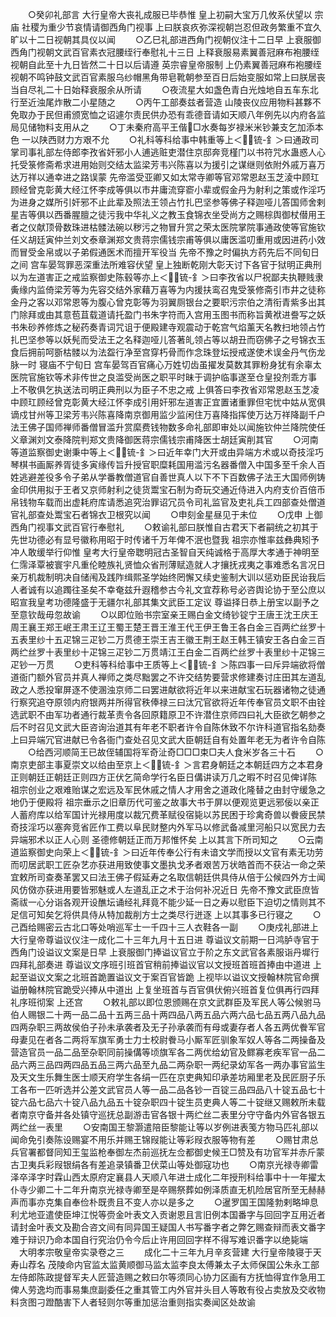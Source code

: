 <!-- { "loadSidebar": true } -->
　　○癸卯礼部言  大行皇帝大丧礼成服已毕恭惟  皇上初嗣大宝万几攸系伏望以  宗庙  社稷为重少节哀情请御西角门视事  上曰朕哀疚弥深视朝岂忍但政务繁重不宜久旷以十二日视朝其具仪以闻
　　○乙巳礼部进西角门视朝仪注十二日早  上衰服御西角门视朝文武百官素衣冠腰绖行奉慰礼十三日  上释衰服易素翼善冠麻布袍腰绖视朝自此至十九日皆然二十日以后请遵  英宗睿皇帝服制  上仍素翼善冠麻布袍腰绖视朝不鸣钟鼓文武百官素服乌纱帽黑角带皂靴朝参至百日后始变服如常上曰朕居丧当自尽礼二十日始释衰服余从所请
　　○夜流星大如盏色青白光烛地自五车东北行至近浊尾炸散二小星随之
　　○丙午工部奏兹者营造  山陵丧仪应用物料甚夥不免取办于民但甫颁宽恤之诏遽尔责民供办恐有乖德音请如天顺八年例先以内府各监局见储物料支用从之
　　○丁未秦府高平王偕□水奏每岁禄米米钞兼支乞加添本色  一以陕西财力方艰不允
　　○礼科等科给事中韩重等上＜锍-釒＞曰通政司掌司事礼部左侍郎李孜省奸邪小人逋逃赃吏潜住京邸奔竞槿门以书符咒水蛊惑人心托受箓修斋希求进用始则交结太监梁芳韦兴陈喜以为援引之谋继则依附外戚万喜万达万祥以通幸进之路误蒙  先帝滥受亚卿又如太常寺卿等官邓常恩赵玉芝淩中顾玒顾经曾克彰黄大经江怀李成等俱以市井庸流穿窬小辈或假金丹为射利之策或作淫巧为进身之媒所引奸邪不止此辈及照法王领占竹扎巴坚参等佛子释迦哑儿答国师舍剌星吉等俱以西番腥膻之徒污我中华礼义之教玉食锦衣坐受尚方之赐棕舆御杖僣用王者之仪献顶骨数珠进枯髅法碗以秽污之物冒升赏之荣太医院掌院事通政使等官施钦任义胡廷寅仲兰刘文泰章渊郑文贵蒋宗儒钱宗甫等俱以庸医滥叨重用或因进药小效而冒受金帛或以子弟假通医术而擅开军役当  先帝不豫之时偏执方药先后不同旬日之间  宫车晏驾罪恶深重法所难容伏望  皇上独断乾刚大彰天讨下各官于狱明正典刑以为左道害正之戒监察御史陈毂等亦上＜锍-釒＞曰李孜省以尸祝鄙夫执鞭贱隶夤缘内监倚梁芳等为先容交结外家藉万喜等为内援扶鸾召鬼受箓修斋引市井之徒称金丹之客以邓常恩等为腹心曾克彰等为羽翼厕银台之要职污宗伯之清衔青紫多出其门除拜或由其意苞苴载道请托盈门书朱字符而入宫用玉图书而称旨黄袱进誊写之妖书朱砂养修炼之秘药奏青词咒诅于便殿建寺观震动于乾宫气焰薰天名教扫地领占竹扎巴坚参等以妖髡而受法王之名释迦哑儿答著癿领占等以胡丑而窃佛子之号锦衣玉食后拥前呵斵枯髅以为法盌行净至宫穿朽骨而作念珠登坛授戒遂使术误金丹气伤龙脉一时  寝庙不宁旬日  宫车晏驾百官痛心万姓切齿虽擢发莫数其罪粉身犹有余辜太医院官施钦等术非传世之良滥受尚医之职平时昧于调护临事遂至仓皇投剂乖方事  上不敬俱乞执送法司明正典刑以为臣子不忠之戒  上俱答曰李孜省邓常恩赵玉芝凌中顾玒顾经曾克彰黄大经江怀李成引用奸邪左道害正宜置诸重罪但宅忧中姑从宽俱谪戍甘州等卫梁芳韦兴陈喜降南京御用监少监闲住万喜降指挥使万达万祥降副千户法王佛子国师禅师番僧冒滥升赏縻费钱物数多命礼部即审处以闻施钦仲兰降院使任义章渊刘文泰降院判郑文贵降御医蒋宗儒钱宗甫降医士胡廷寅削其官
　　○河南等道监察御史谢秉中等上＜锍-釒＞曰近年幸门大开或由异端方术或以奇技淫巧琴棋书画厮养胥徒多寅缘传旨升授官职糜耗国用滥污名器番僧入中国多至千余人百姓逃避差役多令子弟从学番教僧道官自善世真人以下不下百数佛子法王大国师例铸金印供用拟于王者又京师射利之徒货鬻宝石制为奇玩交通近侍进入内府支价百倍币帛钱物车载而出虚耗府库请悉追究治罪诏冗员令司礼监官及吏礼兵工四部查处僧道官礼部查处鬻宝石者锦衣卫根究以闻
　　○申刻金星昼见于未位
　　○戊申  上御西角门视事文武百官行奉慰礼
　　○敕谕礼部曰朕惟自古君天下者嗣统之初其于先世功德必有显号徽称用昭于时传诸千万年俾不泯也暨我  祖宗亦惟率兹彝典矧予冲人敢缓举行仰惟  皇考大行皇帝聦明冠古圣智自天纯诚格于高厚大孝通于神明至仁霈泽覃被寰宇凡重伦睦族礼贤恤众省刑薄赋造就人才攘抚戎夷之事难悉名言况日亲万机裁制明决自储闱及践阼缉熙圣学始终罔懈又续史鉴制大训以惩劝臣民诒我后人者诚有以追躅往圣矣不幸奄兹升遐稽参古今礼文宜荐称号必咨舆论协于至公庶以昭宣我皇考功德隆盛于无疆尔礼部其集文武臣工定议  尊谥择日恭上册宝以副予之至意钦哉毋忽故谕
　　○以即位贻书宗室亲王赐白金文绮钞锭宁王唐王沈王庆王周王襄王郑王岷王肃王辽王蜀王楚王晋王淮王代王伊王鲁王各白金三百两纻丝罗十五表里纱十五疋锦三疋钞二万贯德王崇王吉王徽王荆王赵王韩王镇安王各白金三百两纻丝罗十表里纱十疋锦三疋钞二万贯靖江王白金二百两纻丝罗十表里纱十疋锦三疋钞一万贯
　　○吏科等科给事中王质等上＜锍-釒＞陈四事一曰斥异端欲将僧道衙门额外官员并真人禅师之类尽黜罢之不许交结势要营求修建奏讨庄田其左道乱政之人悉投窜屏逐不使溷浊京师二曰罢进献欲将近年以来进献宝石玩器诸物之徒通行察究追夺原领内府银两并所得官秩俸禄三曰汰冗官欲将近年传奉官员文职不由铨选武职不由军功者通行裁革责令各回原籍原卫不许潜住京师四曰礼大臣欲乞朝参之后不时召见文武大臣咨询治道其有年老不职者许令自陈休致不尔许科道官指名劾奏  上曰异端冗官进献已令各衙门查处召见文武大臣朝廷自有处置年老无为者许令自陈
　　○给西河顺简王已故侄辅国将军奇沚奇□□□束□夫人食米岁各三十石
　　○南京吏部主事夏崇文以给由至京上＜锍-釒＞言君身朝廷之本朝廷四方之本君身正则朝廷正朝廷正则四方正伏乞简命学行名臣日傋讲读万几之暇不时召见俾详陈  祖宗创业之艰难贻谋之宏远及军民休戚之情人才用舍之道政化隆替之由封守缓急之地仍于便殿将  祖宗垂示之旧章历代可鉴之故事大书于屏以便观览更远邪佞以亲正人蓄府库以给军国计光禄用度以裁冗费革赋役宿毙以苏民困于珍禽奇兽以餋疲民禁奇技淫巧以塞奔竞省匠作工费以阜民财整内外军马以修武备减里河船只以宽民力去异端邪术以正人心则  圣德修朝廷正而万邦惟怀矣  上以其言下所司知之
　　○云南道监察御史向荣上＜锍-釒＞曰近年传奉公行有未谙文学而授以文官有素无功劳而叨居武职工匠杂艺亦获进用致使事文墨执戈矛者艰苦万状皓首而不获沾一命之荣宜敕所司查奏革罢又曰法王佛子假延寿之名取信朝廷供具侍从倍于公候四外方士闻风仿傚亦获进用要皆邪魅或人左道乱正之术于治何补况近日  先帝不豫文武臣庶皆斋祓一心分诣各观开设醮坛诵经礼拜竟不能少延一日之寿以慰臣下迫切之情则其不足信可知矣乞将供具侍从特加裁削方士之类尽行迸逐  上以其事多已行寝之
　　○己酉给赐密云古北口等处哨巡军士一千四十三人衣鞋各一副
　　○庚戍礼部进上  大行皇帝尊谥议仪注一成化二十三年九月十五日进  尊谥议文前期一日鸿胪寺官于西角门设谥议文案是日早  上衰服御门捧谥议官立于阶之东文武官各素服诣丹墀行四拜礼部奏进  尊谥议文序班引班首官稍前捧谥议官以文授班首班首捧由中道进  上起至谥议文案之北班首跪置谥议文于案百官皆跪  上视毕以谥议文授翰林院官命撰谥册翰林院官跪受兴捧从中道出  上复坐班首与百官俱伏俯兴班首复位俱再行四拜礼序班彻案  上还宫
　　○敕礼部以即位恩颁赐在京文武群臣及军民人等公候驸马伯人赐银二十两一品二品十五两三品十两四品八两五品六两六品七品五两八品九品四两杂职三两故侯伯子孙未承袭者及无子孙承袭而有母或妻存者人各五两优餋军官母妻见在者各二两将军旗军勇士力士校尉餋马小厮军匠驯象军奴人等各二两操备及营造官员一品二品至杂职同前操傋等顷旗军各二两优给幼官及鳏寡老疾军官一品二品六两三品四两四品五品三两六品至九品二两杂职一两纪录幼军各一两办事官监生及天文生乐舞生医士顺天府学生各绢一匹在京吏典知印承差坊厢里老及民匠厨子乐工各布一匹听选并公差文武官员人等一品二品各钞一百锭三品四品八十锭五品七十锭六品七品六十锭八品九品五十锭杂职四十锭生员吏典人等二十锭继又赐敕所未载者南京守备并各处镇守巡抚总副游击官各银十两纻丝二表里分守守备内外官各银五两纻丝一表里
　　○安南国王黎灏遣陪臣黎能让等以岁例进表笺方物马匹礼部以闻命免引奏陈设赐宴不用乐并赐王锦叚能让等彩叚衣服等物有差
　　○赐甘肃总兵官署都督同知王玺监枪奉御左杰前巡抚左佥都御史候王□赞及有功官军并赤斤蒙古卫夷兵彩叚银绢各有差追录镇番卫伏菜山等处御寇功也
　　○南京光禄寺卿雷泽卒泽字时霖山西太原府定襄县人天顺八年进士成化二年授刑科给事中十一年擢太仆寺少卿二十二年升南京光禄寺卿至是卒赐祭葬如例泽质直无机险居官所至无赫赫声而事亦克集自奉俭朴既贵且不变人亦以是多之
　　○暹罗国王国隆勃剌略坤息利尤地亚遣使臣坤江悦等赍金叶表文入贡谢恩且言旧例本国番字与回回字互用近者请封金叶表文及勘合咨文间有同异国王疑国人书写番字者之弊乞赐查辩而表文番字难于辩识乃命本国自行究治仍令今后止许用回回字样不得写难识番字以绝毙端
　大明孝宗敬皇帝实录卷之三
　　成化二十三年九月辛亥营建  大行皇帝陵寝于天寿山荐名  茂陵命内官监太监黄顺御马监太监李良太傅兼太子太师保国公朱永工部左侍郎陈政提督军夫人匠营造赐之敕曰尔等须同心协力区画有方抚恤得宜作急用工俾人劳逸均而事易集庶副委任之重其管工内外官并头目人等敢有役占卖放及交收物料贪图刁蹬酷害下人者轻则尔等重加惩治重则指实奏闻区处故谕
